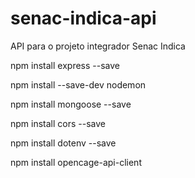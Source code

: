 # senac-indica-api

API para o projeto integrador Senac Indica

npm install express --save

npm install --save-dev nodemon

npm install mongoose --save

npm install cors --save

npm install dotenv --save

npm install opencage-api-client
